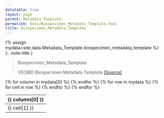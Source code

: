```yaml
---
datatable: true
layout: page
parent: Metadata_Template
permalink: docs/Biospecimen_Metadata_Template.html
title: Biospecimen_Metadata_Template
---
```


{% assign mydata=site.data.Metadata_Template.biospecimen_metadata_template %} 
{: .note-title } 
>Biospecimen_Metadata_Template
>
>VEOIBD Biospecimen Metadata Template [[Source]](https://docs.google.com/document/d/11xPPfJp89Ge0dZGzud4T6ixQhXj8a_BJtkTQ7K1UDyU/edit#heading=h.agzpcnpjw4d9)
<table id="myTable" class="display" style="width:100%">
    <thead>
    {% for column in mydata[0] %}
        <th>{{ column[0] }}</th>
    {% endfor %}
    </thead>
    <tbody>
    {% for row in mydata %}
        <tr>
        {% for cell in row %}
            <td>{{ cell[1] }}</td>
        {% endfor %}
        </tr>
    {% endfor %}
    </tbody>
</table>

<script type="text/javascript">
  var pages = ['type_key', 'sample_tissue_type', 'specimen_area_biopsy', 'media', 'collection_date', 'sample_key', 'volume', 'inflammation', 'sample_type', 'project', 'rna_batch', 'ratio260over230', 'library_preparation_method', 'rna_isolation_kit', 'ratio260over280', 'RIN', 'DV200', 'immunodeficiency', 'sex', 'perianal_involvement', 'age_at_diagnosis', 'individual_id', 'external_share', 'local_id', 'growth_delay', 'autoimmune', 'breastfed', 'participant_role', 'gi_phenotype', 'upper_disease_type', 'participant_id', 'family_id', 'race', 'site', 'gi_surgeries', 'jewish_origin', 'ethnicity', 'consanguinity', 'disease_activity_behavior', 'extraintestinal_manifestations', 'ibd_history', 'disease_activity_location', 'filename', 'biospecimen_metadata_template', 'bulk_RNASeq_assay_template', 'scRNASeq_assay_template', 'clinical_metadata_template', 'medication_history_metadata_template', 'metadata_type', 'resource_type', 'file_format', 'metadata_file_annotations', 'bulk_RNASeq_raw_file_annotations', 'bulk_RNASeq_counts_file_annotations', 'run_type', 'reference_set', 'median_genes', 'alignment_information', 'read_length', 'unique_genes', 'genomic_sex', 'data_subtype', 'read_strand_origin', 'median_umis', 'total_unmapped_reads', 'data_type', 'number_cells', 'mapped_reads', 'library_version', 'analysis_type', 'sequencing_batch', 'kit_number', 'total_reads', 'library_type', 'is_stranded', 'rRNA_rate', 'vendor', 'platform', 'valid_barcode_reads', 'library_prep', 'analysis_thresholds', 'ratio_mitochondria', 'library_id', 'duplication_rate', 'sample_status', 'nucleic_acid_source', 'sample_barcode', 'assay', 'library_batch'];
  $('#myTable').DataTable({
    responsive: {
        details: {
            display: $.fn.dataTable.Responsive.display.modal( {
                header: function ( row ) {
                    var data = row.data();
                    return 'Details for '+data[0]+' ';
                }
            } ),
            renderer: $.fn.dataTable.Responsive.renderer.tableAll({
                tableClass: "table"
            })
        }
    },
   "deferRender": true,
   "columnDefs": [
      { 
         targets: 0,
         render : function(data, type, row, meta){
            if(type === 'display' & $.inArray( data, pages) != -1){
               return $('<a>')
                  .attr('href',row[7]+'/'+data)
                  .text(data)
                  .wrap('<div></div>')
                  .parent()
                  .html();} 
             else {
               return data;
            }
         }
      },
      {
        targets: [6,7],
          render : function(data, type, row, meta){
         if(type === 'display' & data != 'Sage Bionetworks'){
            return $('<a>')
               .attr('href', data)
               .text(data)
               .wrap('<div></div>')
               .parent()
               .html();} 
         if(type === 'display' & data == 'Sage Bionetworks'){
             return $('<a>')
                .attr('href', 'https://sagebionetworks.org/')
                .text(data)
                .wrap('<div></div>')
                .parent()
                .html();
         
         } else {
            return data;
         }
      }
   }
   ]
});
</script>
